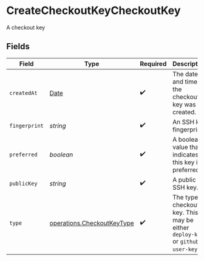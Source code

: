 # CreateCheckoutKeyCheckoutKey

A checkout key


## Fields

| Field                                                                                         | Type                                                                                          | Required                                                                                      | Description                                                                                   | Example                                                                                       |
| --------------------------------------------------------------------------------------------- | --------------------------------------------------------------------------------------------- | --------------------------------------------------------------------------------------------- | --------------------------------------------------------------------------------------------- | --------------------------------------------------------------------------------------------- |
| `createdAt`                                                                                   | [Date](https://developer.mozilla.org/en-US/docs/Web/JavaScript/Reference/Global_Objects/Date) | :heavy_check_mark:                                                                            | The date and time the checkout key was created.                                               | 2015-09-21T17:29:21.042Z                                                                      |
| `fingerprint`                                                                                 | *string*                                                                                      | :heavy_check_mark:                                                                            | An SSH key fingerprint.                                                                       | c9:0b:1c:4f:d5:65:56:b9:ad:88:f9:81:2b:37:74:2f                                               |
| `preferred`                                                                                   | *boolean*                                                                                     | :heavy_check_mark:                                                                            | A boolean value that indicates if this key is preferred.                                      | true                                                                                          |
| `publicKey`                                                                                   | *string*                                                                                      | :heavy_check_mark:                                                                            | A public SSH key.                                                                             | ssh-rsa ...                                                                                   |
| `type`                                                                                        | [operations.CheckoutKeyType](../../models/operations/checkoutkeytype.md)                      | :heavy_check_mark:                                                                            | The type of checkout key. This may be either `deploy-key` or `github-user-key`.               | deploy-key                                                                                    |